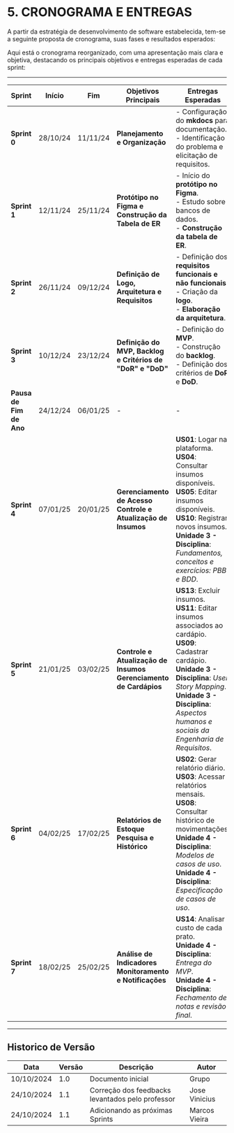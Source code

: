 # **5. CRONOGRAMA E ENTREGAS**

A partir da estratégia de desenvolvimento de software estabelecida, tem-se a seguinte proposta de cronograma, suas fases e resultados esperados:

Aqui está o cronograma reorganizado, com uma apresentação mais clara e objetiva, destacando os principais objetivos e entregas esperadas de cada sprint:

---

| **Sprint**          | **Início** | **Fim**     | **Objetivos Principais**                                                                                                                                                                  | **Entregas Esperadas**                                                                                                  |
|---------------------|------------|-------------|-------------------------------------------------------------------------------------------------------------------------------------------------------------------------------------------|-------------------------------------------------------------------------------------------------------------------------|
| **Sprint 0**        | 28/10/24   | 11/11/24    | **Planejamento e Organização**                                                                                                                                                            | - Configuração do **mkdocs** para documentação.<br> - Identificação do problema e elicitação de requisitos.              |
| **Sprint 1**        | 12/11/24   | 25/11/24    | **Protótipo no Figma e Construção da Tabela de ER**                                                                                                                                        | - Início do **protótipo no Figma**.<br> - Estudo sobre bancos de dados.<br> - **Construção da tabela de ER**.            |
| **Sprint 2**        | 26/11/24   | 09/12/24    | **Definição de Logo, Arquitetura e Requisitos**                                                                                                                                           | - Definição dos **requisitos funcionais e não funcionais**.<br> - Criação da **logo**.<br> - **Elaboração da arquitetura**. |
| **Sprint 3**        | 10/12/24   | 23/12/24    | **Definição do MVP, Backlog e Critérios de "DoR" e "DoD"**                                                                                                                                | - Definição do **MVP**.<br> - Construção do **backlog**.<br> - Definição dos critérios de **DoR** e **DoD**.              |
| **Pausa de Fim de Ano** | 24/12/24  | 06/01/25    | -                                                                                                                                                                                         | -                                                                                                                       |
| **Sprint 4**        | 07/01/25   | 20/01/25    | **Gerenciamento de Acesso**<br> **Controle e Atualização de Insumos**                                                                                                                      | **US01**: Logar na plataforma.<br> **US04**: Consultar insumos disponíveis.<br> **US05**: Editar insumos disponíveis.<br> **US10**: Registrar novos insumos.<br> **Unidade 3 - Disciplina**: *Fundamentos, conceitos e exercícios: PBB e BDD*.  |
| **Sprint 5**        | 21/01/25   | 03/02/25    | **Controle e Atualização de Insumos**<br> **Gerenciamento de Cardápios**                                                                                                                   | **US13**: Excluir insumos.<br> **US11**: Editar insumos associados ao cardápio.<br> **US09**: Cadastrar cardápio.<br> **Unidade 3 - Disciplina**: *User Story Mapping*.<br> **Unidade 3 - Disciplina**: *Aspectos humanos e sociais da Engenharia de Requisitos*. |
| **Sprint 6**        | 04/02/25   | 17/02/25    | **Relatórios de Estoque**<br> **Pesquisa e Histórico**                                                                                                                                    | **US02**: Gerar relatório diário.<br> **US03**: Acessar relatórios mensais.<br> **US08**: Consultar histórico de movimentações.<br> **Unidade 4 - Disciplina**: *Modelos de casos de uso*.<br> **Unidade 4 - Disciplina**: *Especificação de casos de uso*. |
| **Sprint 7**        | 18/02/25   | 25/02/25    | **Análise de Indicadores**<br> **Monitoramento e Notificações**                                                                                                                           | **US14**: Analisar custo de cada prato.<br> **Unidade 4 - Disciplina**: *Entrega do MVP*.<br> **Unidade 4 - Disciplina**: *Fechamento de notas e revisão final*. |

---

## Historico de Versão

| Data       | Versão | Descrição                                             | Autor      |
|------------|--------|-------------------------------------------------------|------------|
| 10/10/2024 | 1.0    | Documento inicial  | Grupo    |
| 24/10/2024 | 1.1    | Correção dos feedbacks levantados pelo professor  |   Jose Vinicius     |
| 24/10/2024 | 1.1    | Adicionando as próximas Sprints  |   Marcos Vieira     |

